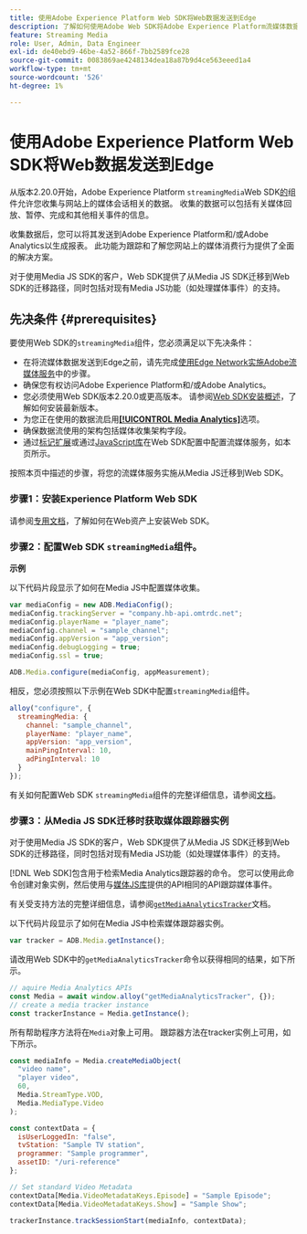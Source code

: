 ```yaml
---
title: 使用Adobe Experience Platform Web SDK将Web数据发送到Edge
description: 了解如何使用Adobe Web SDK将Adobe Experience Platform流媒体数据发送到Experience Platform Edge。
feature: Streaming Media
role: User, Admin, Data Engineer
exl-id: de40ebd9-46be-4a52-866f-7bb2589fce28
source-git-commit: 0083869ae4248134dea18a87b9d4ce563eeed1a4
workflow-type: tm+mt
source-wordcount: '526'
ht-degree: 1%

---
```


# 使用Adobe Experience Platform Web SDK将Web数据发送到Edge

从版本2.20.0开始，Adobe Experience Platform `streamingMedia`Web SDK[的](https://experienceleague.adobe.com/en/docs/experience-platform/web-sdk/home)组件允许您收集与网站上的媒体会话相关的数据。 收集的数据可以包括有关媒体回放、暂停、完成和其他相关事件的信息。

收集数据后，您可以将其发送到Adobe Experience Platform和/或Adobe Analytics以生成报表。 此功能为跟踪和了解您网站上的媒体消费行为提供了全面的解决方案。

对于使用Media JS SDK的客户，Web SDK提供了从Media JS SDK迁移到Web SDK的迁移路径，同时包括对现有Media JS功能（如处理媒体事件）的支持。

## 先决条件 {#prerequisites}

要使用Web SDK的`streamingMedia`组件，您必须满足以下先决条件：

* 在将流媒体数据发送到Edge之前，请先完成[使用Edge Network实施Adobe流媒体服务](/help/implementation/edge/implementation-edge.md)中的步骤。
* 确保您有权访问Adobe Experience Platform和/或Adobe Analytics。
* 您必须使用Web SDK版本2.20.0或更高版本。 请参阅[Web SDK安装概述](https://experienceleague.adobe.com/zh-hans/docs/experience-platform/web-sdk/install/overview)，了解如何安装最新版本。
* 为您正在使用的数据流启用&#x200B;**[[!UICONTROL Media Analytics]](https://experienceleague.adobe.com/zh-hans/docs/experience-platform/datastreams/configure)**&#x200B;选项。
* 确保数据流使用的架构包括媒体收集架构字段。
* 通过[标记扩展](#tag-extension)或通过[JavaScript库](#library)在Web SDK配置中配置流媒体服务，如本页所示。

按照本页中描述的步骤，将您的流媒体服务实施从Media JS迁移到Web SDK。

### 步骤1：安装Experience Platform Web SDK

请参阅[专用文档](https://experienceleague.adobe.com/zh-hans/docs/experience-platform/web-sdk/install/overview)，了解如何在Web资产上安装Web SDK。

### 步骤2：配置Web SDK `streamingMedia`组件。

**示例**

以下代码片段显示了如何在Media JS中配置媒体收集。

```javascript
var mediaConfig = new ADB.MediaConfig();
mediaConfig.trackingServer = "company.hb-api.omtrdc.net";
mediaConfig.playerName = "player_name";
mediaConfig.channel = "sample_channel";
mediaConfig.appVersion = "app_version";
mediaConfig.debugLogging = true;
mediaConfig.ssl = true;

ADB.Media.configure(mediaConfig, appMeasurement);
```

相反，您必须按照以下示例在Web SDK中配置`streamingMedia`组件。

```js
alloy("configure", {
  streamingMedia: {
    channel: "sample_channel",
    playerName: "player_name",
    appVersion: "app_version",
    mainPingInterval: 10,
    adPingInterval: 10
  }
});
```

有关如何配置Web SDK `streamingMedia`组件的完整详细信息，请参阅[文档](https://experienceleague.adobe.com/en/docs/experience-platform/web-sdk/commands/configure/streamingmedia)。

### 步骤3：从Media JS SDK迁移时获取媒体跟踪器实例

对于使用Media JS SDK的客户，Web SDK提供了从Media JS SDK迁移到Web SDK的迁移路径，同时包括对现有Media JS功能（如处理媒体事件）的支持。

[!DNL Web SDK]包含用于检索Media Analytics跟踪器的命令。 您可以使用此命令创建对象实例，然后使用与[媒体JS库](https://adobe-marketing-cloud.github.io/media-sdks/reference/javascript_3x/APIReference.html)提供的API相同的API跟踪媒体事件。

有关受支持方法的完整详细信息，请参阅[`getMediaAnalyticsTracker`](https://experienceleague.adobe.com/en/docs/experience-platform/web-sdk/commands/getmediaanalyticstracker)文档。

以下代码片段显示了如何在Media JS中检索媒体跟踪器实例。

```javascript
var tracker = ADB.Media.getInstance();
```

请改用Web SDK中的`getMediaAnalyticsTracker`命令以获得相同的结果，如下所示。

```js
// aquire Media Analytics APIs
const Media = await window.alloy("getMediaAnalyticsTracker", {});
// create a media tracker instance
const trackerInstance = Media.getInstance();
```

所有帮助程序方法将在`Media`对象上可用。 跟踪器方法在tracker实例上可用，如下所示。

```js
const mediaInfo = Media.createMediaObject(
  "video name",
  "player video",
  60,
  Media.StreamType.VOD,
  Media.MediaType.Video
);

const contextData = {
  isUserLoggedIn: "false",
  tvStation: "Sample TV station",
  programmer: "Sample programmer",
  assetID: "/uri-reference"
};

// Set standard Video Metadata
contextData[Media.VideoMetadataKeys.Episode] = "Sample Episode";
contextData[Media.VideoMetadataKeys.Show] = "Sample Show";

trackerInstance.trackSessionStart(mediaInfo, contextData);
```
